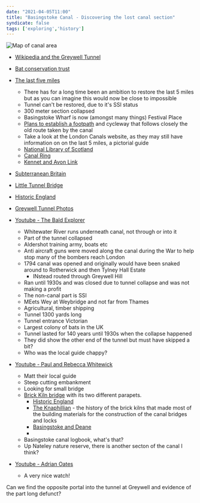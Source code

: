 ```yaml
---
date: "2021-04-05T11:00"
title: "Basingstoke Canal - Discovering the lost canal section"
syndicate: false
tags: ['exploring','history']
---
```

![Map of canal area](https://res.cloudinary.com/dqpknoetx/image/upload/v1617621065/84062606-2656-4C77-835F-D3A75E9D5C86_esqodi.jpg)

- [Wikipedia and the Greywell Tunnel](https://en.wikipedia.org/wiki/Greywell_Tunnel)

- [Bat conservation trust](http://batconservationtrust.blogspot.com/2018/03/bats-in-greywell-tunnel-hampshire.html?m=1)

- [The last five miles](https://basingstoke-canal.org.uk/about/the-canal/the-last-5-miles/)
	- There has for a long time been an ambition to restore the last 5 miles but as you can imagine this would now be close to impossible
	- Tunnel can't be restored, due to it's SSI status
	- 300 meter section collapsed
	- Basingstoke Wharf is now (amongst many things) Festival Place 
	- [Plans to establish a footpath](https://www.basingstoke.gov.uk/content/doclib/42.pdf) and cycleway that follows closely the old route taken by the canal
	- Take a look at the London Canals website, as they may still have information on on the last 5 miles, a pictorial guide
	- [National Library of Scotland](http://maps.nls.uk/geo/explore/#zoom=16&lat=51.2633&lon=-0.9964&layers=171)
	- [Canal Ring](https://basingstoke-canal.org.uk/bcs/wp-content/uploads/2013/04/Hants-and-Berks-Canal-Map.jpg)
	- [Kennet and Avon Link](https://basingstoke-canal.org.uk/bcs/wp-content/uploads/2013/04/Berks-Hants-Canal.jpg)

- [Subterranean Britain](https://www.subbrit.org.uk/sites/greywell-tunnel-basingstoke-canal/)
- [Little Tunnel Bridge](https://www.subbrit.org.uk/sites/little-tunnel-basingstoke-canal/)

- [Historic England](https://historicengland.org.uk/listing/the-list/list-entry/1339863)

- [Greywell Tunnel Photos](https://www.flickr.com/photos/johnspooner/5782255998)

- [Youtube - The Bald Explorer](https://m.youtube.com/watch?v=09Yz1pruGHc)
	- Whitewater River runs underneath canal, not through or into it
	- Part of the tunnel collapsed
	- Aldershot training army, boats etc
	- Anti aircraft guns were moved along the canal during the War to help stop many of the bombers reach London
	- 1794 canal was opened and originally would have been snaked around to Rotherwick and then Tylney Hall Estate
		- INstead routed through Greywell Hill
	- Ran until 1930s and was closed due to tunnel collapse and was not making a profit
	- The non-canal part is SSI
	- MEets Wey at Weybridge and not far from Thames
	- Agricultural, timber shipping
	- Tunnel 1300 yards long
	- Tunnel entrance Victorian
	- Largest colony of bats in the UK
	- Tunnel lasted for 140 years until 1930s when the collapse happened
	- They did show the other end of the tunnel but must have skipped a bit?
	- Who was the local guide chappy?

- [Youtube - Paul and Rebecca Whitewick](https://m.youtube.com/watch?v=V2nmizr9JHU)
	- Matt their local guide
	- Steep cutting embankment
	- Looking for small bridge
	- [Brick Kiln bridge](https://www.hants.gov.uk/thingstodo/countryparks/basingstokecanal/explore/brickkilnbridge) with its two different parapets. 
		- [Historic England](https://historicengland.org.uk/listing/the-list/list-entry/1092940)
		- [The Knaphillian](https://theknaphillian.co.uk/history-three/) - the history of the brick kilns that made most of the building materials for the construction of the canal bridges and locks
		- [Basingstoke and Deane](https://www.basingstoke.gov.uk/content/page/64346/Basingstoke%20Canal%20CAA.pdf)
		- 
	- Basingstoke canal logbook, what's that?
	- Up Nateley nature reserve, there is another secton of the canal I think?

- [Youtube - Adrian Oates](https://m.youtube.com/watch?v=R01kAJ0CRAk)
	- A very nice watch!

Can we find the opposite portal into the tunnel at Greywell and evidence of the part long defunct?
